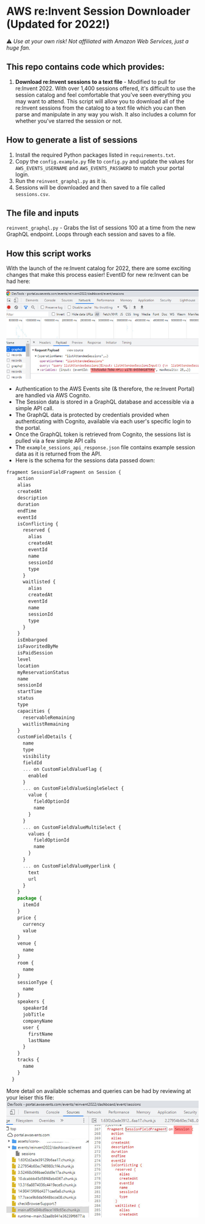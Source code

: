 # AWS re:Invent Session Downloader (Updated for 2022!)

⚠️ *Use at your own risk! Not affiliated with Amazon Web Services, just a huge fan.*

## This repo contains code which provides:

1. **Download re:Invent sessions to a text file** - Modified to pull for re:Invent 2022.  With over 1,400 sessions offered, it's difficult to use the session catalog and feel comfortable that you've seen everything you may want to attend. This script will allow you to download all of the re:Invent sessions from the catalog to a text file which you can then parse and manipulate in any way you wish. It also includes a column for whether you've starred the session or not.

## How to generate a list of sessions

1. Install the required Python packages listed in `requirements.txt`.
2. Copy the `config.example.py` file to `config.py` and update the values for `AWS_EVENTS_USERNAME` and `AWS_EVENTS_PASSWORD` to match your portal login.
3. Run the `reinvent_graphql.py` as it is.
4. Sessions will be downloaded and then saved to a file called `sessions.csv`.

## The file and inputs

`reinvent_graphql.py` - Grabs the list of sessions 100 at a time from the new GraphQL endpoint. Loops through each session and saves to a file.

## How this script works

With the launch of the re:Invent catalog for 2022, there are some exciting changes that make this process easier!  EventID for new re:Invent can be had here:

![Get EventID](GatherEventID.jpg)

- Authentication to the AWS Events site (& therefore, the re:Invent Portal) are handled via AWS Cognito.
- The Session data is stored in a GraphQL database and accessible via a simple API call.
- The GraphQL data is protected by credentials provided when authenticating with Cognito, available via each user's specific login to the portal.
- Once the GraphQL token is retrieved from Cognito, the sessions list is pulled via a few simple API calls
- The `example_sessions_api_response.json` file contains example session data as it is returned from the API.
- Here is the schema for the sessions data passed down:
```javascript
fragment SessionFieldFragment on Session {
    action
    alias
    createdAt
    description
    duration
    endTime
    eventId
    isConflicting {
      reserved {
        alias
        createdAt
        eventId
        name
        sessionId
        type
      }
      waitlisted {
        alias
        createdAt
        eventId
        name
        sessionId
        type
      }
    }
    isEmbargoed
    isFavoritedByMe
    isPaidSession
    level
    location
    myReservationStatus
    name
    sessionId
    startTime
    status
    type
    capacities {
      reservableRemaining
      waitlistRemaining
    }
    customFieldDetails {
      name
      type
      visibility
      fieldId
      ... on CustomFieldValueFlag {
        enabled
      }
      ... on CustomFieldValueSingleSelect {
        value {
          fieldOptionId
          name
        }
      }
      ... on CustomFieldValueMultiSelect {
        values {
          fieldOptionId
          name
        }
      }
      ... on CustomFieldValueHyperlink {
        text
        url
      }
    }
    package {
      itemId
    }
    price {
      currency
      value
    }
    venue {
      name
    }
    room {
      name
    }
    sessionType {
      name
    }
    speakers {
      speakerId
      jobTitle
      companyName
      user {
        firstName
        lastName
      }
    }
    tracks {
      name
    }
  }
```
  More detail on available schemas and queries can be had by reviewing at your leiser this file:
  ![Get GraphQL Schemas](GatherSchema.jpg)

